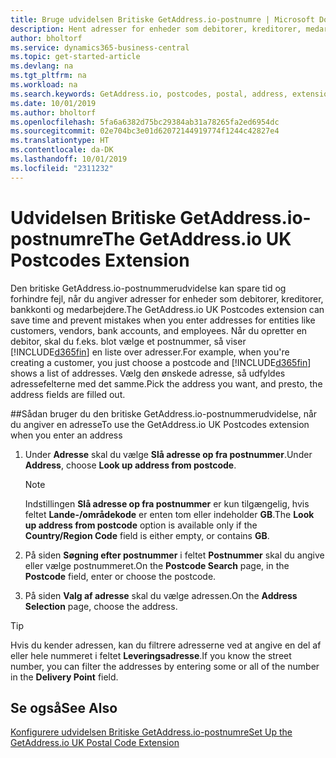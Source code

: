 ```yaml
---
title: Bruge udvidelsen Britiske GetAddress.io-postnumre | Microsoft Docs
description: Hent adresser for enheder som debitorer, kreditorer, medarbejdere og banker i Storbritannien fra tjenesten GetAddress.io.
author: bholtorf
ms.service: dynamics365-business-central
ms.topic: get-started-article
ms.devlang: na
ms.tgt_pltfrm: na
ms.workload: na
ms.search.keywords: GetAddress.io, postcodes, postal, address, extension
ms.date: 10/01/2019
ms.author: bholtorf
ms.openlocfilehash: 5fa6a6382d75bc29384ab31a78265fa2ed6954dc
ms.sourcegitcommit: 02e704bc3e01d62072144919774f1244c42827e4
ms.translationtype: HT
ms.contentlocale: da-DK
ms.lasthandoff: 10/01/2019
ms.locfileid: "2311232"
---
```

# <a name="the-getaddressio-uk-postcodes-extension"></a><span data-ttu-id="c5aea-103">Udvidelsen Britiske GetAddress.io-postnumre</span><span class="sxs-lookup"><span data-stu-id="c5aea-103">The GetAddress.io UK Postcodes Extension</span></span>
<span data-ttu-id="c5aea-104">Den britiske GetAddress.io-postnummerudvidelse kan spare tid og forhindre fejl, når du angiver adresser for enheder som debitorer, kreditorer, bankkonti og medarbejdere.</span><span class="sxs-lookup"><span data-stu-id="c5aea-104">The GetAddress.io UK Postcodes extension can save time and prevent mistakes when you enter addresses for entities like customers, vendors, bank accounts, and employees.</span></span> <span data-ttu-id="c5aea-105">Når du opretter en debitor, skal du f.eks. blot vælge et postnummer, så viser [!INCLUDE[d365fin](includes/d365fin_md.md)] en liste over adresser.</span><span class="sxs-lookup"><span data-stu-id="c5aea-105">For example, when you're creating a customer, you just choose a postcode and [!INCLUDE[d365fin](includes/d365fin_md.md)] shows a list of addresses.</span></span> <span data-ttu-id="c5aea-106">Vælg den ønskede adresse, så udfyldes adressefelterne med det samme.</span><span class="sxs-lookup"><span data-stu-id="c5aea-106">Pick the address you want, and presto, the address fields are filled out.</span></span>  

##<a name="to-use-the-getaddressio-uk-postcodes-extension-when-you-enter-an-address"></a><span data-ttu-id="c5aea-107">Sådan bruger du den britiske GetAddress.io-postnummerudvidelse, når du angiver en adresse</span><span class="sxs-lookup"><span data-stu-id="c5aea-107">To use the GetAddress.io UK Postcodes extension when you enter an address</span></span>
1. <span data-ttu-id="c5aea-108">Under **Adresse** skal du vælge **Slå adresse op fra postnummer**.</span><span class="sxs-lookup"><span data-stu-id="c5aea-108">Under **Address**, choose **Look up address from postcode**.</span></span>  

    > [!NOTE]  
    >   <span data-ttu-id="c5aea-109">Indstillingen **Slå adresse op fra postnummer** er kun tilgængelig, hvis feltet **Lande-/områdekode** er enten tom eller indeholder **GB**.</span><span class="sxs-lookup"><span data-stu-id="c5aea-109">The **Look up address from postcode** option is available only if the **Country/Region Code** field is either empty, or contains **GB**.</span></span>
2. <span data-ttu-id="c5aea-110">På siden **Søgning efter postnummer** i feltet **Postnummer** skal du angive eller vælge postnummeret.</span><span class="sxs-lookup"><span data-stu-id="c5aea-110">On the **Postcode Search** page, in the **Postcode** field, enter or choose the postcode.</span></span>  
3. <span data-ttu-id="c5aea-111">På siden **Valg af adresse** skal du vælge adressen.</span><span class="sxs-lookup"><span data-stu-id="c5aea-111">On the **Address Selection** page, choose the address.</span></span>  

> [!TIP]  
>   <span data-ttu-id="c5aea-112">Hvis du kender adressen, kan du filtrere adresserne ved at angive en del af eller hele nummeret i feltet **Leveringsadresse**.</span><span class="sxs-lookup"><span data-stu-id="c5aea-112">If you know the street number, you can filter the addresses by entering some or all of the number in the **Delivery Point** field.</span></span>


## <a name="see-also"></a><span data-ttu-id="c5aea-113">Se også</span><span class="sxs-lookup"><span data-stu-id="c5aea-113">See Also</span></span>
[<span data-ttu-id="c5aea-114">Konfigurere udvidelsen Britiske GetAddress.io-postnumre</span><span class="sxs-lookup"><span data-stu-id="c5aea-114">Set Up the GetAddress.io UK Postal Code Extension</span></span>](LocalFunctionality/UnitedKingdom/uk-setup-postal-code-service.md)
